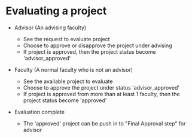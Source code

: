 # Evaluating a project

- Advisor (An advising faculty)
    * See the request to evaluate project 
    * Choose to approve or disapprove the project under advising
    * If project is approved, then the project status become 'advisor_approved'


- Faculty (A normal faculty who is not an advisor)
    * See the available project to evaluate
    * Choose to approve the project under status 'advisor_approved'
    * If project is approved from more than at least 1
 faculty, then the project status become 'approved'


- Evaluation complete
    * The 'approved' project can be push in to "Final Approval step" for advisor
